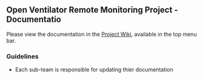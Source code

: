 ## Open Ventilator Remote Monitoring Project - Documentatio
Please view the documentation in the [Project Wiki](https://github.com/Open-Ventilator-Remote-Monitoring/docs/wiki), available in the top menu bar.

### Guidelines
- Each sub-team is responsible for updating thier documentation
